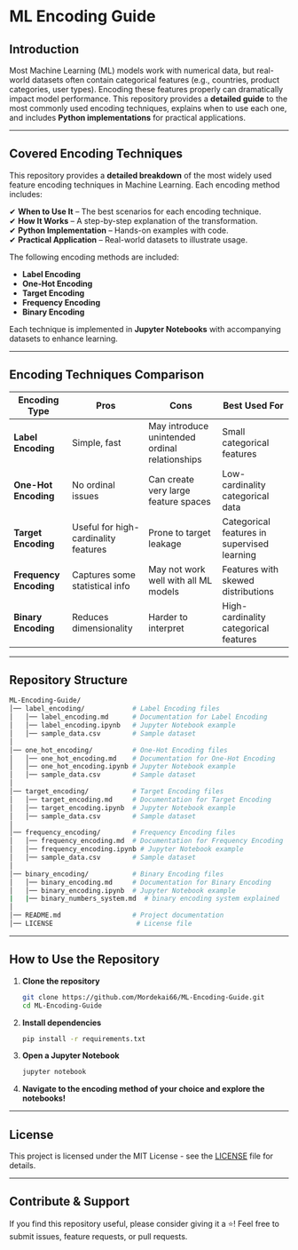 # ML Encoding Guide  

## Introduction  
Most Machine Learning (ML) models work with numerical data, but real-world datasets often contain categorical features (e.g., countries, product categories, user types). Encoding these features properly can dramatically impact model performance. This repository provides a **detailed guide** to the most commonly used encoding techniques, explains when to use each one, and includes **Python implementations** for practical applications.  

---

## Covered Encoding Techniques  

This repository provides a **detailed breakdown** of the most widely used feature encoding techniques in Machine Learning. Each encoding method includes:

✔ **When to Use It** – The best scenarios for each encoding technique.  
✔ **How It Works** – A step-by-step explanation of the transformation.  
✔ **Python Implementation** – Hands-on examples with code.  
✔ **Practical Application** – Real-world datasets to illustrate usage.  

The following encoding methods are included:  

- **Label Encoding**  
- **One-Hot Encoding**  
- **Target Encoding**  
- **Frequency Encoding**  
- **Binary Encoding**  

Each technique is implemented in **Jupyter Notebooks** with accompanying datasets to enhance learning.

---

## Encoding Techniques Comparison  

| Encoding Type | Pros | Cons | Best Used For |
|--------------|------|------|--------------|
| **Label Encoding** | Simple, fast | May introduce unintended ordinal relationships | Small categorical features |
| **One-Hot Encoding** | No ordinal issues | Can create very large feature spaces | Low-cardinality categorical data |
| **Target Encoding** | Useful for high-cardinality features | Prone to target leakage | Categorical features in supervised learning |
| **Frequency Encoding** | Captures some statistical info | May not work well with all ML models | Features with skewed distributions |
| **Binary Encoding** | Reduces dimensionality | Harder to interpret | High-cardinality categorical features |

---

## Repository Structure  

```bash
ML-Encoding-Guide/
│── label_encoding/            # Label Encoding files
│   │── label_encoding.md      # Documentation for Label Encoding
│   │── label_encoding.ipynb   # Jupyter Notebook example
│   │── sample_data.csv        # Sample dataset
│
│── one_hot_encoding/          # One-Hot Encoding files
│   │── one_hot_encoding.md    # Documentation for One-Hot Encoding
│   │── one_hot_encoding.ipynb # Jupyter Notebook example
│   │── sample_data.csv        # Sample dataset
│
│── target_encoding/           # Target Encoding files
│   │── target_encoding.md     # Documentation for Target Encoding
│   │── target_encoding.ipynb  # Jupyter Notebook example
│   │── sample_data.csv        # Sample dataset
│
│── frequency_encoding/        # Frequency Encoding files
│   │── frequency_encoding.md  # Documentation for Frequency Encoding
│   │── frequency_encoding.ipynb # Jupyter Notebook example
│   │── sample_data.csv        # Sample dataset
│
│── binary_encoding/           # Binary Encoding files
│   │── binary_encoding.md     # Documentation for Binary Encoding
│   │── binary_encoding.ipynb  # Jupyter Notebook example
|   |── binary_numbers_system.md  # binary encoding system explained
│
│── README.md                  # Project documentation
│── LICENSE                     # License file
```

---

## How to Use the Repository  

1. **Clone the repository**  
   ```bash
   git clone https://github.com/Mordekai66/ML-Encoding-Guide.git
   cd ML-Encoding-Guide
   ```
2. **Install dependencies**  
   ```bash
   pip install -r requirements.txt
   ```
3. **Open a Jupyter Notebook**  
   ```bash
   jupyter notebook
   ```
4. **Navigate to the encoding method of your choice and explore the notebooks!**  

---

## License  
This project is licensed under the MIT License - see the [LICENSE](LICENSE) file for details.  

---

## Contribute & Support  
If you find this repository useful, please consider giving it a ⭐! Feel free to submit issues, feature requests, or pull requests.  
